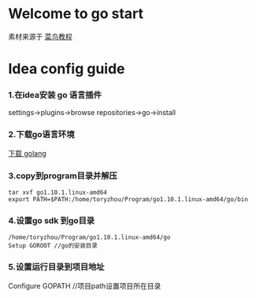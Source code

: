 # Welcome to go start

素材来源于
[菜鸟教程](http://www.runoob.com/go)

# Idea config guide
### 1.在idea安装 go 语言插件<br>
settings->plugins->browse repositories->go->install
### 2.下载go语言环境
[下载 golang](https://golang.org/doc/install?download=go1.10.1.linux-amd64.tar.gz)

### 3.copy到program目录并解压
```sbtshell
tar xvf go1.10.1.linux-amd64
export PATH=$PATH:/home/toryzhou/Program/go1.10.1.linux-amd64/go/bin
```

### 4.设置go sdk 到go目录
```
/home/toryzhou/Program/go1.10.1.linux-amd64/go
Setup GOROOT //go的安装目录
```

### 5.设置运行目录到项目地址
Configure GOPATH //项目path设置项目所在目录
